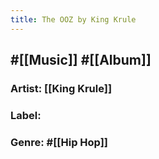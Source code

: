```yaml
---
title: The OOZ by King Krule
---
```


## #[[Music]] #[[Album]]
### Artist: [[King Krule]]

### Label:

### Genre: #[[Hip Hop]]
